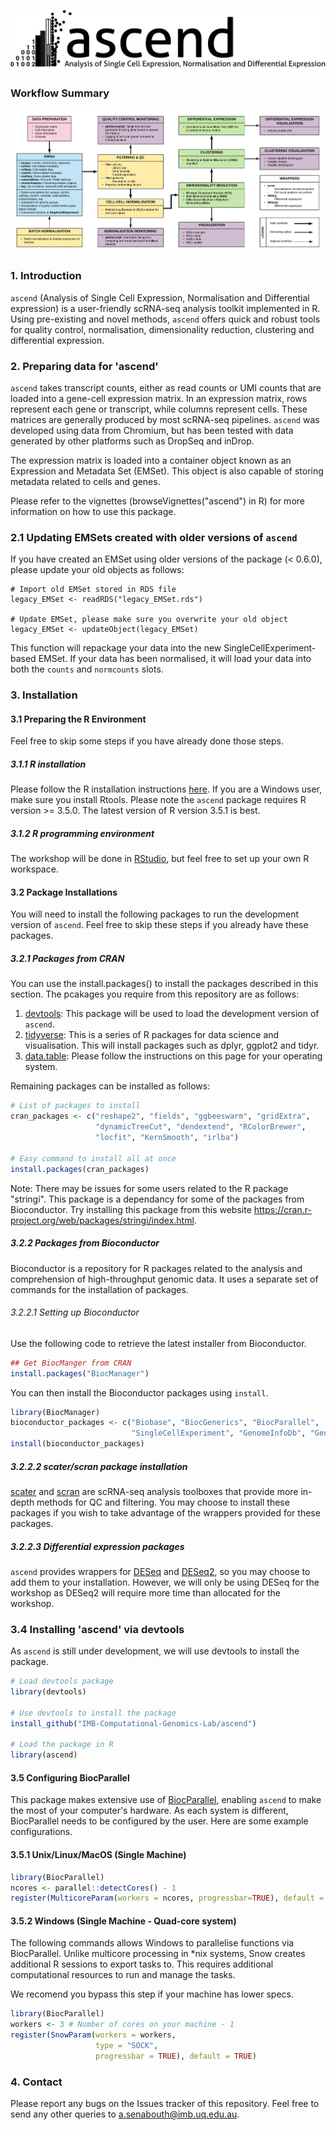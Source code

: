 ![alt text](ascend_banner.png?raw=true "ascend - Analysis of Single Cell Expression, Normalisation and Differential expression")
### Workflow Summary
![alt text](workflow.png?raw=true "ascend workflow summary")

### 1. Introduction
`ascend` (Analysis of Single Cell Expression, Normalisation and Differential expression) is a user-friendly scRNA-seq analysis toolkit implemented in R. Using pre-existing and novel methods, `ascend` offers quick and robust tools for quality control, normalisation, dimensionality reduction, clustering and differential expression.

### 2. Preparing data for 'ascend'
`ascend` takes transcript counts, either as read counts or UMI counts that are
loaded into a gene-cell expression matrix. In an expression matrix, rows
represent each gene or transcript, while columns represent cells. These matrices
are generally produced by most scRNA-seq pipelines. `ascend` was developed using
data from Chromium, but has been tested with data generated by other platforms
such as DropSeq and inDrop.

The expression matrix is loaded into a container object known as an Expression
and Metadata Set (EMSet). This object is also capable of storing metadata
related to cells and genes.

Please refer to the vignettes (browseVignettes("ascend") in R) for more information on how to use this package.


### 2.1 Updating EMSets created with older versions of `ascend`
If you have created an EMSet using older versions of the package (< 0.6.0),
please update your old objects as follows:

```{r}
# Import old EMSet stored in RDS file
legacy_EMSet <- readRDS("legacy_EMSet.rds")

# Update EMSet, please make sure you overwrite your old object
legacy_EMSet <- updateObject(legacy_EMSet)

```

This function will repackage your data into the new SingleCellExperiment-based
EMSet. If your data has been normalised, it will load your data into both the
`counts` and `normcounts` slots.

### 3. Installation
#### 3.1 Preparing the R Environment
Feel free to skip some steps if you have already done those steps.

##### 3.1.1 R installation
Please follow the R installation instructions [here](https://mirror.aarnet.edu.au/pub/CRAN/).
If you are a Windows user, make sure you install Rtools. Please note the `ascend`
package requires R version >= 3.5.0. The latest version of R version 3.5.1 is
best.

##### 3.1.2 R programming environment
The workshop will be done in [RStudio](https://www.rstudio.com/products/rstudio/download/),
but feel free to set up your own R workspace.

#### 3.2 Package Installations
You will need to install the following packages to run the development version
of `ascend`. Feel free to skip these steps if you already have these packages.

##### 3.2.1 Packages from CRAN
You can use the install.packages() to install the packages described in this
section. The pcakages you require from this repository are as follows:

1. [devtools](https://cran.r-project.org/web/packages/devtools/index.html): This
package will be used to load the development version of `ascend`.
2. [tidyverse](https://www.tidyverse.org/): This is a series of R packages
for data science and visualisation. This will install packages such as dplyr,
ggplot2 and tidyr.
3. [data.table](https://github.com/Rdatatable/data.table/wiki/Installation):
Please follow the instructions on this page for your operating system.

Remaining packages can be installed as follows:

```r
# List of packages to install
cran_packages <- c("reshape2", "fields", "ggbeeswarm", "gridExtra",
                   "dynamicTreeCut", "dendextend", "RColorBrewer",
                   "locfit", "KernSmooth", "irlba")

# Easy command to install all at once
install.packages(cran_packages)
```

Note:
There may be issues for some users related to the R package "stringi". This package is a dependancy for some of the packages from Bioconductor. Try installing this package from this website https://cran.r-project.org/web/packages/stringi/index.html.

##### 3.2.2 Packages from Bioconductor
Bioconductor is a repository for R packages  related to the analysis and
comprehension of high-throughput genomic data. It uses a separate set of
commands for the installation of packages.

###### 3.2.2.1 Setting up Bioconductor
Use the following code to retrieve the latest installer from Bioconductor.

```r
## Get BiocManger from CRAN
install.packages("BiocManager")

```

You can then install the Bioconductor packages using `install`.

```r
library(BiocManager)
bioconductor_packages <- c("Biobase", "BiocGenerics", "BiocParallel",
                           "SingleCellExperiment", "GenomeInfoDb", "GenomeInfoDbData")
install(bioconductor_packages)
```

##### 3.2.2.2 scater/scran package installation
[scater](https://bioconductor.org/packages/devel/bioc/html/scater.html) and [scran](https://bioconductor.org/packages/devel/bioc/html/scran.html) are scRNA-seq analysis toolboxes that provide more in-depth methods for QC and filtering. You may choose to install these packages if you wish to take advantage of the wrappers provided for these packages.

##### 3.2.2.3 Differential expression packages
`ascend` provides wrappers for [DESeq](https://bioconductor.org/packages/release/bioc/html/DESeq.html)
and [DESeq2](https://bioconductor.org/packages/release/bioc/html/DESeq2.html),
so you may choose to add them to your installation. However, we will only be
using DESeq for the workshop as DESeq2 will require more time than allocated
for the workshop.

### 3.4 Installing 'ascend' via devtools
As `ascend` is still under development, we will use devtools to install the
package.

```r
# Load devtools package
library(devtools)

# Use devtools to install the package
install_github("IMB-Computational-Genomics-Lab/ascend")

# Load the package in R
library(ascend)
```

#### 3.5 Configuring BiocParallel
This package makes extensive use of [BiocParallel](http://bioconductor.org/packages/release/bioc/html/BiocParallel.html), enabling `ascend` to make the most of your computer's hardware. As each system is different, BiocParallel needs to be configured by the user. Here are some example configurations.

#### 3.5.1 Unix/Linux/MacOS (Single Machine)
```r
library(BiocParallel)
ncores <- parallel::detectCores() - 1
register(MulticoreParam(workers = ncores, progressbar=TRUE), default = TRUE)
```

#### 3.5.2 Windows (Single Machine - Quad-core system)
The following commands allows Windows to parallelise functions via BiocParallel.
Unlike multicore processing in *nix systems, Snow creates additional R sessions
to export tasks to. This requires additional computational resources to run and
manage the tasks.

We recomend you bypass this step if your machine has lower specs.

```r
library(BiocParallel)
workers <- 3 # Number of cores on your machine - 1
register(SnowParam(workers = workers,
                   type = "SOCK",
                   progressbar = TRUE), default = TRUE)
```

### 4. Contact
Please report any bugs on the Issues tracker of this repository. Feel free to send any other queries to a.senabouth@imb.uq.edu.au.
